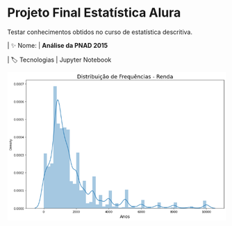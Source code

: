 # Projeto Final Estatística Alura

Testar conhecimentos obtidos no curso de estatística descritiva.

| :sparkles: Nome: | **Análise da PNAD 2015**

| :label: Tecnologias | Jupyter Notebook

<!-- Inserir imagem com a #vitrinedev ao final do link -->
![](https://github.com/Leonardo010/Projeto_estatistica_Alura/blob/master/imagens/distribuicao_de_frequencias_renda.png#vitrinedev)
[](https://github.com/Leonardo010/Projeto_estatistica_Alura/blob/master/imagens/sexo_cor_renda.png)
